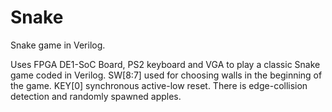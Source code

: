 # Snake
Snake game in Verilog.

Uses FPGA DE1-SoC Board, PS2 keyboard and VGA to play a classic Snake game coded in Verilog. SW[8:7] used for choosing walls in the beginning of the game. KEY[0] synchronous active-low reset. There is edge-collision detection and randomly spawned apples.
